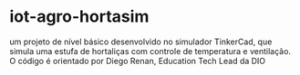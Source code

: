 # iot-agro-hortasim
um projeto de nível básico desenvolvido no simulador TinkerCad, que simula uma estufa de hortaliças com controle de temperatura e ventilação. O código é orientado por Diego Renan, Education Tech Lead da DIO
